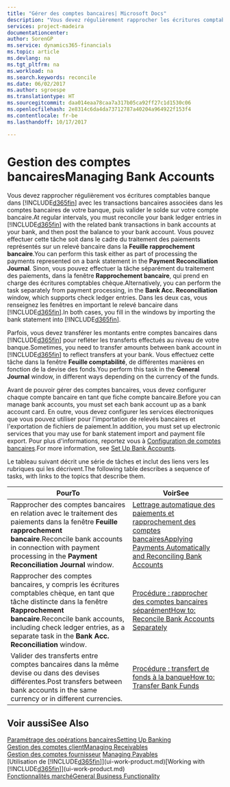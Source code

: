 ```yaml
---
title: "Gérer des comptes bancaires| Microsoft Docs"
description: "Vous devez régulièrement rapprocher les écritures comptables bancaires dans Financials des transactions bancaires associées à vos comptes bancaires."
services: project-madeira
documentationcenter: 
author: SorenGP
ms.service: dynamics365-financials
ms.topic: article
ms.devlang: na
ms.tgt_pltfrm: na
ms.workload: na
ms.search.keywords: reconcile
ms.date: 06/02/2017
ms.author: sgroespe
ms.translationtype: HT
ms.sourcegitcommit: daa014eaa78caa7a317b05ca92ff27c1d1530c06
ms.openlocfilehash: 2e8314c6da4da73712787a40204a964922f153f4
ms.contentlocale: fr-be
ms.lasthandoff: 10/17/2017

---
```

# <a name="managing-bank-accounts"></a><span data-ttu-id="fa396-103">Gestion des comptes bancaires</span><span class="sxs-lookup"><span data-stu-id="fa396-103">Managing Bank Accounts</span></span>
<span data-ttu-id="fa396-104">Vous devez rapprocher régulièrement vos écritures comptables banque dans [!INCLUDE[d365fin](includes/d365fin_md.md)] avec les transactions bancaires associées dans les comptes bancaires de votre banque, puis valider le solde sur votre compte bancaire.</span><span class="sxs-lookup"><span data-stu-id="fa396-104">At regular intervals, you must reconcile your bank ledger entries in [!INCLUDE[d365fin](includes/d365fin_md.md)] with the related bank transactions in bank accounts at your bank, and then post the balance to your bank account.</span></span> <span data-ttu-id="fa396-105">Vous pouvez effectuer cette tâche soit dans le cadre du traitement des paiements représentés sur un relevé bancaire dans la **Feuille rapprochement bancaire**.</span><span class="sxs-lookup"><span data-stu-id="fa396-105">You can perform this task either as part of processing the payments represented on a bank statement in the **Payment Reconciliation Journal**.</span></span> <span data-ttu-id="fa396-106">Sinon, vous pouvez effectuer la tâche séparément du traitement des paiements, dans la fenêtre **Rapprochement bancaire**, qui prend en charge des écritures comptables chèque.</span><span class="sxs-lookup"><span data-stu-id="fa396-106">Alternatively, you can perform the task separately from payment processing, in the **Bank Acc. Reconciliation** window, which supports check ledger entries.</span></span> <span data-ttu-id="fa396-107">Dans les deux cas, vous renseignez les fenêtres en important le relevé bancaire dans [!INCLUDE[d365fin](includes/d365fin_md.md)].</span><span class="sxs-lookup"><span data-stu-id="fa396-107">In both cases, you fill in the windows by importing the bank statement into [!INCLUDE[d365fin](includes/d365fin_md.md)].</span></span>

<span data-ttu-id="fa396-108">Parfois, vous devez transférer les montants entre comptes bancaires dans [!INCLUDE[d365fin](includes/d365fin_md.md)] pour refléter les transferts effectués au niveau de votre banque.</span><span class="sxs-lookup"><span data-stu-id="fa396-108">Sometimes, you need to transfer amounts between bank account in [!INCLUDE[d365fin](includes/d365fin_md.md)] to reflect transfers at your bank.</span></span> <span data-ttu-id="fa396-109">Vous effectuez cette tâche dans la fenêtre **Feuille comptabilité**, de différentes manières en fonction de la devise des fonds.</span><span class="sxs-lookup"><span data-stu-id="fa396-109">You perform this task in the **General Journal** window, in different ways depending on the currency of the funds.</span></span>

<span data-ttu-id="fa396-110">Avant de pouvoir gérer des comptes bancaires, vous devez configurer chaque compte bancaire en tant que fiche compte bancaire.</span><span class="sxs-lookup"><span data-stu-id="fa396-110">Before you can manage bank accounts, you must set each bank account up as a bank account card.</span></span> <span data-ttu-id="fa396-111">En outre, vous devez configurer les services électroniques que vous pouvez utiliser pour l'importation de relevés bancaires et l'exportation de fichiers de paiement.</span><span class="sxs-lookup"><span data-stu-id="fa396-111">In addition, you must set up electronic services that you may use for bank statement import and payment file export.</span></span> <span data-ttu-id="fa396-112">Pour plus d'informations, reportez vous à [Configuration de comptes bancaires](bank-setup-banking.md).</span><span class="sxs-lookup"><span data-stu-id="fa396-112">For more information, see [Set Up Bank Accounts](bank-setup-banking.md).</span></span>

<span data-ttu-id="fa396-113">Le tableau suivant décrit une série de tâches et inclut des liens vers les rubriques qui les décrivent.</span><span class="sxs-lookup"><span data-stu-id="fa396-113">The following table describes a sequence of tasks, with links to the topics that describe them.</span></span>

| <span data-ttu-id="fa396-114">Pour</span><span class="sxs-lookup"><span data-stu-id="fa396-114">To</span></span> | <span data-ttu-id="fa396-115">Voir</span><span class="sxs-lookup"><span data-stu-id="fa396-115">See</span></span> |
| --- | --- |
| <span data-ttu-id="fa396-116">Rapprocher des comptes bancaires en relation avec le traitement des paiements dans la fenêtre **Feuille rapprochement bancaire**.</span><span class="sxs-lookup"><span data-stu-id="fa396-116">Reconcile bank accounts in connection with payment processing in the **Payment Reconciliation Journal** window.</span></span> |[<span data-ttu-id="fa396-117">Lettrage automatique des paiements et rapprochement des comptes bancaires</span><span class="sxs-lookup"><span data-stu-id="fa396-117">Applying Payments Automatically and Reconciling Bank Accounts</span></span>](receivables-apply-payments-auto-reconcile-bank-accounts.md) |
| <span data-ttu-id="fa396-118">Rapprocher des comptes bancaires, y compris les écritures comptables chèque, en tant que tâche distincte dans la fenêtre **Rapprochement bancaire**.</span><span class="sxs-lookup"><span data-stu-id="fa396-118">Reconcile bank accounts, including check ledger entries, as a separate task in the **Bank Acc. Reconciliation** window.</span></span> |[<span data-ttu-id="fa396-119">Procédure : rapprocher des comptes bancaires séparément</span><span class="sxs-lookup"><span data-stu-id="fa396-119">How to: Reconcile Bank Accounts Separately</span></span>](bank-how-reconcile-bank-accounts-separately.md) |
| <span data-ttu-id="fa396-120">Valider des transferts entre comptes bancaires dans la même devise ou dans des devises différentes.</span><span class="sxs-lookup"><span data-stu-id="fa396-120">Post transfers between bank accounts in the same currency or in different currencies.</span></span> |[<span data-ttu-id="fa396-121">Procédure : transfert de fonds à la banque</span><span class="sxs-lookup"><span data-stu-id="fa396-121">How to: Transfer Bank Funds</span></span>](bank-how-transfer-bank-funds.md) |

## <a name="see-also"></a><span data-ttu-id="fa396-122">Voir aussi</span><span class="sxs-lookup"><span data-stu-id="fa396-122">See Also</span></span>
[<span data-ttu-id="fa396-123">Paramétrage des opérations bancaires</span><span class="sxs-lookup"><span data-stu-id="fa396-123">Setting Up Banking</span></span>](bank-setup-banking.md)  
[<span data-ttu-id="fa396-124">Gestion des comptes client</span><span class="sxs-lookup"><span data-stu-id="fa396-124">Managing Receivables</span></span>](receivables-manage-receivables.md)  
<span data-ttu-id="fa396-125">[Gestion des comptes fournisseur](payables-manage-payables.md)  </span><span class="sxs-lookup"><span data-stu-id="fa396-125">[Managing Payables](payables-manage-payables.md)  </span></span>  
<span data-ttu-id="fa396-126">[Utilisation de [!INCLUDE[d365fin](includes/d365fin_md.md)]](ui-work-product.md)</span><span class="sxs-lookup"><span data-stu-id="fa396-126">[Working with [!INCLUDE[d365fin](includes/d365fin_md.md)]](ui-work-product.md)</span></span>  
[<span data-ttu-id="fa396-127">Fonctionnalités marché</span><span class="sxs-lookup"><span data-stu-id="fa396-127">General Business Functionality</span></span>](ui-across-business-areas.md)  

